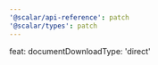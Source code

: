 ```yaml
---
'@scalar/api-reference': patch
'@scalar/types': patch
---
```


feat: documentDownloadType: 'direct'
